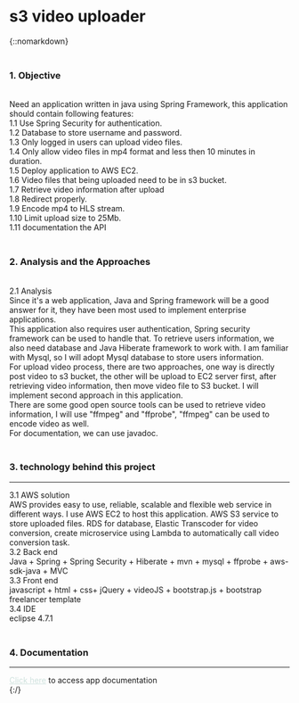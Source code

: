 # s3 video uploader
{::nomarkdown}
               <h3 style="padding-top:20px;">1. Objective</h3>
               <br>
               <div>Need an application written in java using Spring Framework, this application should contain following features: </div>
               <div>1.1 Use Spring Security for authentication. </div>
               <div>1.2 Database to store username and password. </div>
               <div>1.3 Only logged in users can upload video files. </div>
               <div>1.4 Only allow video files in mp4 format and less then 10 minutes in duration.</div>
               <div>1.5 Deploy application to AWS EC2.</div>
               <div>1.6 Video files that being uploaded need to be in s3 bucket.</div>
               <div>1.7 Retrieve video information after upload</div>
               <div>1.8 Redirect properly. </div>
               <div>1.9 Encode mp4 to HLS stream. </div>
               <div>1.10 Limit upload size to 25Mb.</div>
               <div>1.11 documentation the API</div>
               <h3 style="padding-top:20px;">2. Analysis and the Approaches</h3>
               <br>
               <div>2.1 Analysis</div>
               <div>Since it's a web application, Java and Spring framework will be a good answer for it, they have been most used to implement enterprise applications.  
                  This application also requires user authentication, Spring security framework can be used to handle that.  To retrieve users information, we also need database and Java Hiberate framework to work with. I am familiar with Mysql, so I will adopt Mysql database to store users information.</div>
               <div>For upload video process, there are two approaches, one way is directly post video to s3 bucket, the other will be upload to EC2 server first, after retrieving video information, then move video file to S3 bucket. I will implement second approach in this application.</div>
               <div>There are some good open source tools can be used to retrieve video information, I will use "ffmpeg" and "ffprobe", "ffmpeg" can be used to encode video as well. </div>
               <div>For documentation, we can use javadoc.</div>
               <h3 style="padding-top:20px;">3. technology behind this project</h3>
               <hr>
               <div>3.1 AWS solution</div>
               <div>AWS provides easy to use, reliable, scalable and flexible web service in different ways. I use AWS EC2 to host this application. AWS S3 service to store uploaded files. RDS for database, Elastic Transcoder for video conversion, create microservice using Lambda to automatically call video conversion task.</div>
               <div>3.2 Back end</div>
               <div>Java + Spring + Spring Security + Hiberate + mvn + mysql + ffprobe + aws-sdk-java + MVC</div>
               <div>3.3 Front end</div>
               <div>javascript + html + css+ jQuery + videoJS + bootstrap.js + bootstrap freelancer template</div>
               <div>3.4 IDE</div>
               <div>eclipse 4.7.1</div>
               <h3 style="padding-top:20px;">4. Documentation</h3>
               <hr>
               <div><a href="https://mmzh.github.io/s3-video-uploader/" target="_BLANK" style="color:#cfe2de;">Click here</a> to access app documentation</div>
{:/}
